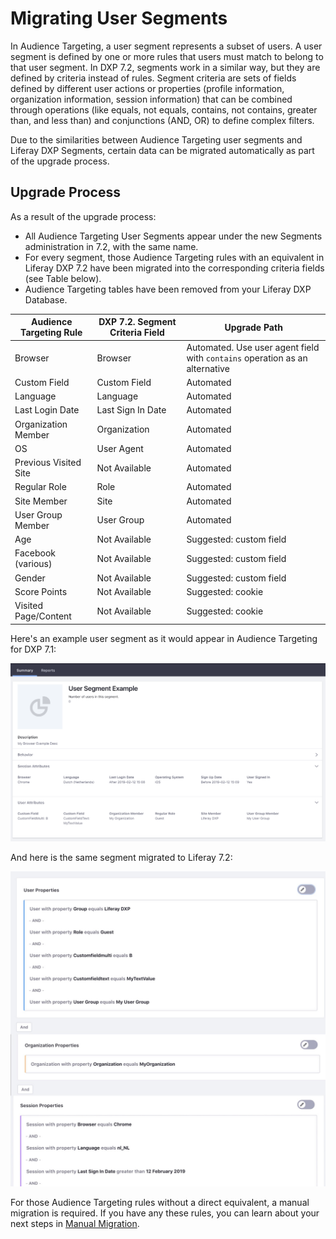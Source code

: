 # Migrating User Segments

In Audience Targeting, a user segment represents a subset of users. A user segment is defined by one or more rules that users must match to belong to that user segment. In DXP 7.2, segments work in a similar way, but they are defined by criteria instead of rules. Segment criteria are sets of fields defined by different user actions or properties (profile information, organization information, session information) that can be combined through operations (like equals, not equals, contains, not contains, greater than, and less than) and conjunctions (AND, OR) to define complex filters. 

Due to the similarities between Audience Targeting user segments and Liferay DXP Segments, certain data can be migrated automatically as part of the upgrade process.

## Upgrade Process

As a result of the upgrade process:

- All Audience Targeting User Segments appear under the new Segments administration in 7.2, with the same name.
- For every segment, those Audience Targeting rules with an equivalent in Liferay DXP 7.2 have been migrated into the corresponding criteria fields (see Table below).
- Audience Targeting tables have been removed from your Liferay DXP Database.

| Audience Targeting Rule | DXP 7.2. Segment Criteria Field | Upgrade Path |
| ---                     | ---                     | --- |
| Browser                 | Browser                 | Automated. Use user agent field with `contains` operation as an alternative |
| Custom Field            | Custom Field            | Automated |
| Language                | Language                | Automated |
| Last Login Date         | Last Sign In Date       | Automated |
| Organization Member     | Organization            | Automated |
| OS                      | User Agent              | Automated |
| Previous Visited Site   | Not Available           | Automated |
| Regular Role            | Role                    | Automated |
| Site Member             | Site                    | Automated |
| User Group Member       | User Group              | Automated |
| Age                     | Not Available           | Suggested: custom field |
| Facebook (various)      | Not Available           | Suggested: custom field |
| Gender                  | Not Available           | Suggested: custom field |
| Score Points            | Not Available           | Suggested: cookie |
| Visited Page/Content    | Not Available           | Suggested: cookie |

Here's an example user segment as it would appear in Audience Targeting for DXP 7.1:

![Figure 1: A DXP 7.1 Audience Targeting Segment.](./migrating-user-segments/images/01.png)

And here is the same segment migrated to Liferay 7.2:

![Figure 2: A DXP 7.2 Segment](./migrating-user-segments/images/02.png)

For those Audience Targeting rules without a direct equivalent, a manual migration is required. If you have any these rules, you can learn about your next steps in [Manual Migration](./).
